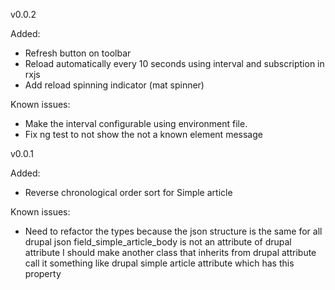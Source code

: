 v0.0.2

Added:
- Refresh button on toolbar 
- Reload automatically every 10 seconds using interval and subscription in rxjs
- Add reload spinning indicator (mat spinner)

Known issues:
- Make the interval configurable using environment file.
- Fix ng test to not show the not a known element message

v0.0.1

Added:
- Reverse chronological order sort for Simple article

Known issues:
- Need to refactor the types because the json structure is the same for all drupal json
  field_simple_article_body is not an attribute of drupal attribute
  I should make another class that inherits from drupal attribute
  call it something like drupal simple article attribute which has this property